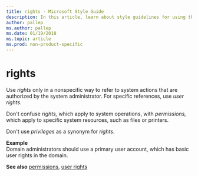 ```yaml
---
title: rights - Microsoft Style Guide
description: In this article, learn about style guidelines for using the term 'rights' in Microsoft documents and see examples of its use in various scenarios.
author: pallep
ms.author: pallep
ms.date: 01/19/2018
ms.topic: article
ms.prod: non-product-specific
---
```


# rights

Use *rights*
only in a nonspecific way to refer to system actions that are
authorized by the system administrator. For specific references, use *user rights*.

Don't confuse *rights,* which apply to system operations, with *permissions,* which apply to specific system resources, such as files or printers.

Don't use *privileges* as a synonym for *rights*.

**Example**  
Domain administrators should use a primary user account, which has basic user rights in the domain.

**See also** [permissions](~/a-z-word-list-term-collections/p/permissions.md), [user rights](~/a-z-word-list-term-collections/u/user-rights.md)
